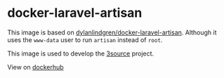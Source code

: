 # docker-laravel-artisan

This image is based on [dylanlindgren/docker-laravel-artisan](https://github.com/dylanlindgren/docker-laravel-artisan).
Although it uses the `www-data` user to run `artisan` instead of `root`.

This image is used to develop the [3source](https://github.com/mogria/3source) project.

View on [dockerhub](https://hub.docker.com/r/mogria/docker-laravel-artisan)
